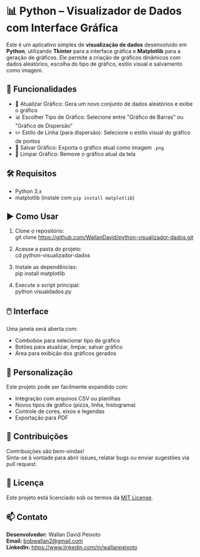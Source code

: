 # 📊 Python – Visualizador de Dados com Interface Gráfica

Este é um aplicativo simples de **visualização de dados** desenvolvido em **Python**, utilizando **Tkinter** para a interface gráfica e **Matplotlib** para a geração de gráficos. Ele permite a criação de gráficos dinâmicos com dados aleatórios, escolha do tipo de gráfico, estilo visual e salvamento como imagem.

## 🧠 Funcionalidades

- 🔁 Atualizar Gráfico: Gera um novo conjunto de dados aleatórios e exibe o gráfico
- 📊 Escolher Tipo de Gráfico: Selecione entre "Gráfico de Barras" ou "Gráfico de Dispersão"
- ✏️ Estilo de Linha (para dispersão): Selecione o estilo visual do gráfico de pontos
- 💾 Salvar Gráfico: Exporta o gráfico atual como imagem `.png`
- 🧹 Limpar Gráfico: Remove o gráfico atual da tela

## 🛠️ Requisitos

- Python 3.x
- matplotlib (instale com `pip install matplotlib`)

## ▶️ Como Usar

1. Clone o repositório:  
   git clone https://github.com/WallanDavid/python-visualizador-dados.git

2. Acesse a pasta do projeto:  
   cd python-visualizador-dados

3. Instale as dependências:  
   pip install matplotlib

4. Execute o script principal:  
   python visualdados.py

## 🖱️ Interface

Uma janela será aberta com:

- Combobox para selecionar tipo de gráfico
- Botões para atualizar, limpar, salvar gráfico
- Área para exibição dos gráficos gerados

## 🧩 Personalização

Este projeto pode ser facilmente expandido com:

- Integração com arquivos CSV ou planilhas
- Novos tipos de gráfico (pizza, linha, histograma)
- Controle de cores, eixos e legendas
- Exportação para PDF

## 🤝 Contribuições

Contribuições são bem-vindas!  
Sinta-se à vontade para abrir issues, relatar bugs ou enviar sugestões via pull request.

## 📜 Licença

Este projeto está licenciado sob os termos da [MIT License](LICENSE).

## 📫 Contato

**Desenvolvedor:** Wallan David Peixoto  
**Email:** bobwallan2@gmail.com  
**LinkedIn:** https://www.linkedin.com/in/wallanpeixoto
